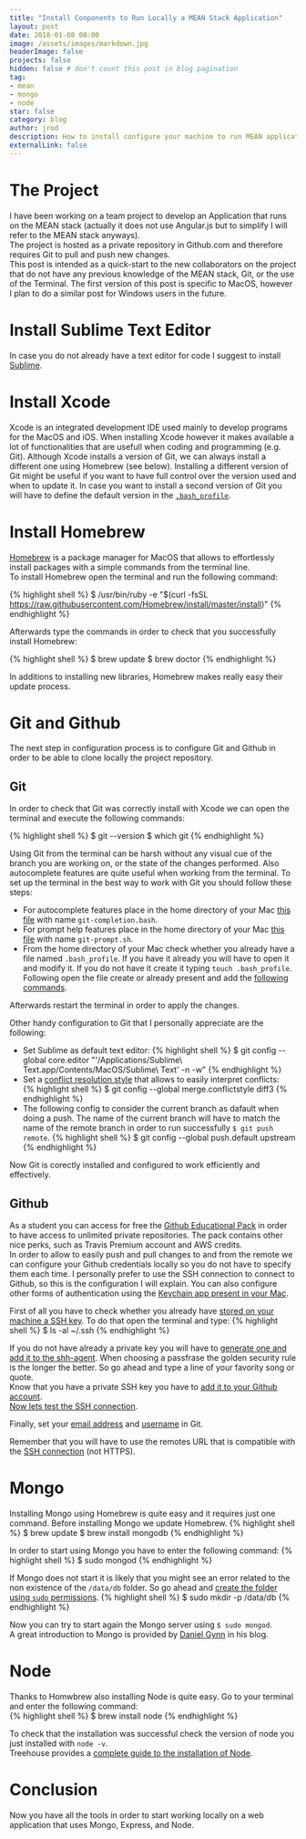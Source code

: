 ```yaml
---
title: "Install Conponents to Run Locally a MEAN Stack Application"
layout: post
date: 2018-01-08 08:00
image: /assets/images/markdown.jpg
headerImage: false
projects: false
hidden: false # don't count this post in blog pagination
tag:
- mean
- mongo
- node
star: false
category: blog
author: jrod
description: How to install configure your machine to run MEAN applications locally (MAC)
externalLink: false
---
```


# The Project
I have been working on a team project to develop an Application that runs on the MEAN stack (actually it does not use Angular.js but to simplify I will refer to the MEAN stack anyways).  
The project is hosted as a private repository in Github.com and therefore requires Git to pull and push new changes.  
This post is intended as a quick-start to the new collaborators on the project that do not have any previous knowledge of the MEAN stack, Git, or the use of the Terminal. The first version of this post is specific to MacOS, however I plan to do a similar post for Windows users in the future.

# Install Sublime Text Editor
In case you do not already have a text editor for code I suggest to install [Sublime](http://www.sublimetext.com). 

# Install Xcode
Xcode is an integrated development IDE used mainly to develop programs for the MacOS and iOS. When installing Xcode however it makes available a lot of functionalities that are usefull when coding and programming (e.g. Git). Although Xcode installs a version of Git, we can always install a different one using Homebrew (see below). Installing a different version of Git might be useful if you want to have full control over the version used and when to update it. In case you want to install a second version of Git you will have to define the default version in the [```.bash_profile```](https://apple.stackexchange.com/questions/93002/how-to-use-the-homebrew-installed-git-on-mac).

# Install Homebrew
[Homebrew](https://brew.sh) is a package manager for MacOS that allows to effortlessly install packages with a simple commands from the terminal line.  
To install Homebrew open the terminal and run the following command:  

{% highlight shell %}
$ /usr/bin/ruby -e "$(curl -fsSL https://raw.githubusercontent.com/Homebrew/install/master/install)"
{% endhighlight %}

Afterwards type the commands in order to check that you successfully install Homebrew:

{% highlight shell %}
$ brew update
$ brew doctor
{% endhighlight %}


In additions to installing new libraries, Homebrew makes really easy their update process.

# Git and Github
The next step in configuration process is to configure Git and Github in order to be able to clone locally the project repository.  

## Git
In order to check that Git was correctly install with Xcode we can open the terminal and execute the following commands:

{% highlight shell %}
$ git --version
$ which git
{% endhighlight %}

Using Git from the terminal can be harsh without any visual cue of the branch you are working on, or the state of the changes performed. Also autocomplete features are quite useful when working from the terminal. To set up the terminal in the best way to work with Git you should follow these steps:  
-  For autocomplete features place in the home directory of your Mac [this file](https://gist.github.com/zampolli75/2b623bcfba93f366cc446e3d2e176672) with name ```git-completion.bash```.
-  For prompt help features place in the home directory of your Mac [this file](https://gist.github.com/zampolli75/3024ae4aca5f52aa37ef2a5a78996787) with name ```git-prompt.sh```.
-  From the home directory of your Mac check whether you already have a file named ```.bash_profile```. If you have it already you will have to open it and modify it. If you do not have it create it typing ```touch .bash_profile```. Following open the file create or already present and add the [following commands](https://gist.github.com/zampolli75/fd7562568c90f7a42932a73d54d236d1).  

Afterwards restart the terminal in order to apply the changes. 

Other handy configuration to Git that I personally appreciate are the following:  
-  Set Sublime as default text editor:
{% highlight shell %}
$ git config --global core.editor "'/Applications/Sublime\ Text.app/Contents/MacOS/Sublime\ Text' -n -w"
{% endhighlight %}
-  Set a [conflict resolution style](http://psung.blogspot.com/2011/02/reducing-merge-headaches-git-meets.html) that allows to easily interpret conflicts:  
{% highlight shell %}
$ git config --global merge.conflictstyle diff3
{% endhighlight %}
-  The following config to consider the current branch as dafault when doing a push. The name of the current branch will have to match the name of the remote branch in order to run successfully ```$ git push remote```.
{% highlight shell %}
$ git config --global push.default upstream
{% endhighlight %}


Now Git is corectly installed and configured to work efficiently and effectively.

## Github
As a student you can access for free the [Github Educational Pack](https://education.github.com) in order to have access to unlimited private repositories. The pack contains other nice perks, such as Travis Premium account and AWS credits.  
In order to allow to easily push and pull changes to and from the remote we can configure your Github credentials locally so you do not have to specify them each time. I personally prefer to use the SSH connection to connect to Github, so this is the configuration I will explain. You can also configure other forms of authentication using the [Keychain app present in your Mac](https://help.github.com/articles/caching-your-github-password-in-git/).  

First of all you have to check whether you already have [stored on your machine a SSH key](https://help.github.com/articles/checking-for-existing-ssh-keys/#platform-mac). To do that open the terminal and type:
{% highlight shell %}
$ ls -al ~/.ssh
{% endhighlight %}

If you do not have already a private key you will have to [generate one and add it to the shh-agent](https://help.github.com/articles/generating-a-new-ssh-key-and-adding-it-to-the-ssh-agent/). When choosing a passfrase the golden security rule is the longer the better. So go ahead and type a line of your favority song or quote.  
Know that you have a private SSH key you have to [add it to your Github account](https://help.github.com/articles/adding-a-new-ssh-key-to-your-github-account/#platform-mac).  
[Now lets test the SSH connection](https://help.github.com/articles/testing-your-ssh-connection/).  

Finally, set your [email address](https://help.github.com/articles/setting-your-commit-email-address-in-git/) and [username](https://help.github.com/articles/setting-your-username-in-git/) in Git.

Remember that you will have to use the remotes URL that is compatible with the [SSH connection](https://help.github.com/articles/changing-a-remote-s-url/) (not HTTPS).

# Mongo
Installing Mongo using Homebrew is quite easy and it requires just one command. Before installing Mongo we update Homebrew.
{% highlight shell %}
$ brew update
$ brew install mongodb
{% endhighlight %}

In order to start using Mongo you have to enter the following command:
{% highlight shell %}
$ sudo mongod
{% endhighlight %}

If Mongo does not start it is likely that you might see an error related to the non existence of the ```/data/db``` folder. So go ahead and [create the folder using ```sudo``` permissions](https://stackoverflow.com/questions/7948789/mongodb-mongod-complains-that-there-is-no-data-db-folder).
{% highlight shell %}
$ sudo mkdir -p /data/db
{% endhighlight %}

Now you can try to start again the Mongo server using ```$ sudo mongod```.  
A great introduction to Mongo is provided by [Daniel Gynn](https://www.danielgynn.com/getting-started-mongodb/) in his blog.

# Node
Thanks to Homwbrew also installing Node is quite easy. Go to your terminal and enter the following command:  
{% highlight shell %}
$ brew install node
{% endhighlight %}

To check that the installation was successful check the version of node you just installed with ```node -v```.  
Treehouse provides a [complete guide to the installation of Node](http://blog.teamtreehouse.com/install-node-js-npm-mac).

# Conclusion
Now you have all the tools in order to start working locally on a web application that uses Mongo, Express, and Node.